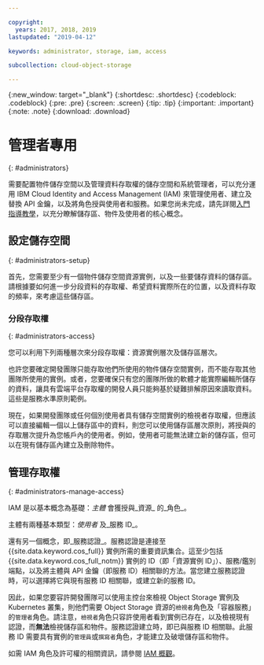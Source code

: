```yaml
---

copyright:
  years: 2017, 2018, 2019
lastupdated: "2019-04-12"

keywords: administrator, storage, iam, access

subcollection: cloud-object-storage

---
```

{:new_window: target="_blank"}
{:shortdesc: .shortdesc}
{:codeblock: .codeblock}
{:pre: .pre}
{:screen: .screen}
{:tip: .tip}
{:important: .important}
{:note: .note}
{:download: .download} 

# 管理者專用
{: #administrators}

需要配置物件儲存空間以及管理資料存取權的儲存空間和系統管理者，可以充分運用 IBM Cloud Identity and Access Management (IAM) 來管理使用者、建立及替換 API 金鑰，以及將角色授與使用者和服務。如果您尚未完成，請先詳閱[入門指導教學](/docs/services/cloud-object-storage?topic=cloud-object-storage-getting-started)，以充分瞭解儲存區、物件及使用者的核心概念。

## 設定儲存空間
{: #administrators-setup}

首先，您需要至少有一個物件儲存空間資源實例，以及一些要儲存資料的儲存區。請根據要如何進一步分段資料的存取權、希望資料實際所在的位置，以及資料存取的頻率，來考慮這些儲存區。

### 分段存取權
{: #administrators-access}

您可以利用下列兩種層次來分段存取權：資源實例層次及儲存區層次。 

也許您要確定開發團隊只能存取他們所使用的物件儲存空間實例，而不能存取其他團隊所使用的實例。或者，您要確保只有您的團隊所做的軟體才能實際編輯所儲存的資料，讓具有雲端平台存取權的開發人員只能夠基於疑難排解原因來讀取資料。這些是服務水準原則範例。

現在，如果開發團隊或任何個別使用者具有儲存空間實例的檢視者存取權，但應該可以直接編輯一個以上儲存區中的資料，則您可以使用儲存區層次原則，將授與的存取層次提升為您帳戶內的使用者。例如，使用者可能無法建立新的儲存區，但可以在現有儲存區內建立及刪除物件。

## 管理存取權
{: #administrators-manage-access}

IAM 是以基本概念為基礎：_主體_ 會獲授與_資源_ 的_角色_。

主體有兩種基本類型：_使用者_ 及_服務 ID_。

還有另一個概念，即_服務認證_。服務認證是連接至 {{site.data.keyword.cos_full}} 實例所需的重要資訊集合。這至少包括 {{site.data.keyword.cos_full_notm}} 實例的 ID（即「資源實例 ID」）、服務/鑑別端點，以及將主體與 API 金鑰（即服務 ID）相關聯的方法。當您建立服務認證時，可以選擇將它與現有服務 ID 相關聯，或建立新的服務 ID。

因此，如果您要容許開發團隊可以使用主控台來檢視 Object Storage 實例及 Kubernetes 叢集，則他們需要 Object Storage 資源的`檢視者`角色及「容器服務」的`管理者`角色。請注意，`檢視者`角色只容許使用者看到實例已存在，以及檢視現有認證，而**無法**檢視儲存區和物件。服務認證建立時，即已與服務 ID 相關聯。此服務 ID 需要具有實例的`管理員`或`撰寫者`角色，才能建立及破壞儲存區和物件。

如需 IAM 角色及許可權的相關資訊，請參閱 [IAM 概觀](/docs/services/cloud-object-storage/iam?topic=cloud-object-storage-iam-overview)。
